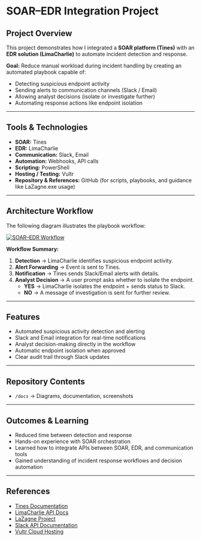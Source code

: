 # SOAR–EDR Integration Project

## Project Overview
This project demonstrates how I integrated a **SOAR platform (Tines)** with an **EDR solution (LimaCharlie)** to automate incident detection and response.  

**Goal:** Reduce manual workload during incident handling by creating an automated playbook capable of:  
- Detecting suspicious endpoint activity  
- Sending alerts to communication channels (Slack / Email)  
- Allowing analyst decisions (isolate or investigate further)  
- Automating response actions like endpoint isolation  

---

## Tools & Technologies
- **SOAR:** Tines  
- **EDR:** LimaCharlie  
- **Communication:** Slack, Email  
- **Automation:** Webhooks, API calls  
- **Scripting:** PowerShell  
- **Hosting / Testing:** Vultr  
- **Repository & References:** GitHub (for scripts, playbooks, and guidance like LaZagne.exe usage)  

---

## Architecture Workflow

The following diagram illustrates the playbook workflow:

[![SOAR–EDR Workflow](docs/SOAR-EDR-PLAYBOOK.png)](docs/SOAR-EDR-PLAYBOOK.png)

**Workflow Summary:**  
1. **Detection** → LimaCharlie identifies suspicious endpoint activity.  
2. **Alert Forwarding** → Event is sent to Tines.  
3. **Notification** → Tines sends Slack/Email alerts with details.  
4. **Analyst Decision** → A user prompt asks whether to isolate the endpoint.  
   - **YES** → LimaCharlie isolates the endpoint + sends status to Slack.  
   - **NO** → A message of investigation is sent for further review.  

---

## Features
- Automated suspicious activity detection and alerting  
- Slack and Email integration for real-time notifications  
- Analyst decision-making directly in the workflow  
- Automatic endpoint isolation when approved  
- Clear audit trail through Slack updates  

---

## Repository Contents
- `/docs` → Diagrams, documentation, screenshots

---

## Outcomes & Learning
- Reduced time between detection and response  
- Hands-on experience with SOAR orchestration  
- Learned how to integrate APIs between SOAR, EDR, and communication tools  
- Gained understanding of incident response workflows and decision automation  

---

## References
- [Tines Documentation](https://tines.com/docs)  
- [LimaCharlie API Docs](https://www.limacharlie.io/docs)  
- [LaZagne Project](https://github.com/AlessandroZ/LaZagne)  
- [Slack API Documentation](https://api.slack.com)  
- [Vultr Cloud Hosting](https://www.vultr.com)  
